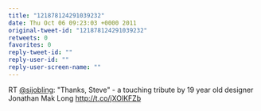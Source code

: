 ```yaml
---
title: "121878124291039232"
date: Thu Oct 06 09:23:03 +0000 2011
original-tweet-id: "121878124291039232"
retweets: 0
favorites: 0
reply-tweet-id: ""
reply-user-id: ""
reply-user-screen-name: ""
---
```

RT <a href="https://twitter.com/sijobling">@sijobling</a>: "Thanks, Steve" - a touching tribute by 19 year old designer Jonathan Mak Long http://t.co/jXOlKFZb
